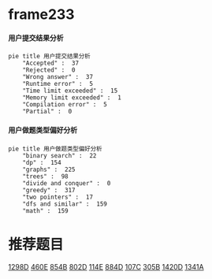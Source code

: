 # frame233

<!-- tabs:start -->



#### **用户提交结果分析**

```mermaid
pie title 用户提交结果分析
    "Accepted" :  37
    "Rejected" :  0
    "Wrong answer" :  37
    "Runtime error" :  5
    "Time limit exceeded" :  15
    "Memory limit exceeded" :  1
    "Compilation error" :  5
    "Partial" :  0
```

#### **用户做题类型偏好分析**

```mermaid
pie title 用户做题类型偏好分析
    "binary search" :  22
    "dp" :  154
    "graphs" :  225
    "trees" :  98
    "divide and conquer" :  0
    "greedy" :  317
    "two pointers" :  17
    "dfs and similar" :  159
    "math" :  159
```



<!-- tabs:end -->
# 推荐题目
[1298D](https://codeforces.com/contest/1298/problem/D)
[460E](https://codeforces.com/contest/460/problem/E)
[854B](https://codeforces.com/contest/854/problem/B)
[802D](https://codeforces.com/contest/802/problem/D)
[114E](https://codeforces.com/contest/114/problem/E)
[884D](https://codeforces.com/contest/884/problem/D)
[107C](https://codeforces.com/contest/107/problem/C)
[305B](https://codeforces.com/contest/305/problem/B)
[1420D](https://codeforces.com/contest/1420/problem/D)
[1341A](https://codeforces.com/contest/1341/problem/A)
